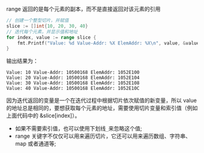 range 返回的是每个元素的副本，而不是直接返回对该元素的引用

```go
// 创建一个整型切片，并赋值
slice := []int{10, 20, 30, 40}
// 迭代每个元素，并显示值和地址
for index, value := range slice {
    fmt.Printf("Value: %d Value-Addr: %X ElemAddr: %X\n", value, &value, &slice[index])
}
```

输出结果为：

```log
Value: 10 Value-Addr: 10500168 ElemAddr: 1052E100
Value: 20 Value-Addr: 10500168 ElemAddr: 1052E104
Value: 30 Value-Addr: 10500168 ElemAddr: 1052E108
Value: 40 Value-Addr: 10500168 ElemAddr: 1052E10C
```

因为迭代返回的变量是一个在迭代过程中根据切片依次赋值的新变量，所以 value 的地址总是相同的，要想获取每个元素的地址，需要使用切片变量和索引值（例如上面代码中的 &slice[index]）。

- 如果不需要索引值，也可以使用下划线`_`来忽略这个值;
- range 关键字不仅仅可以用来遍历切片，它还可以用来遍历数组、字符串、map 或者通道等;
